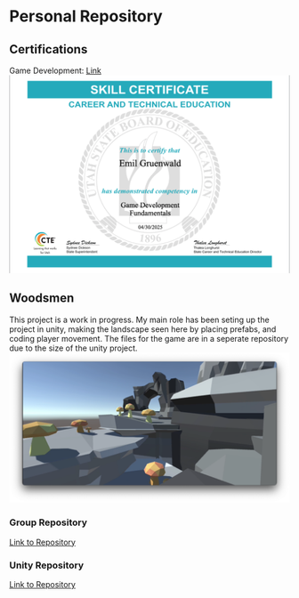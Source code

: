 # Personal Repository

## Certifications
Game Development: [Link](https://github.com/Emil-Gruenwald/PersonalRepository/blob/main/images/Emil%20Gruenwald_Game%20Development%20Fundamentals_04302025.pdf)
![Certificate](https://github.com/Emil-Gruenwald/PersonalRepository/blob/main/images/CertificateScreenshot.png?raw=true)

## Woodsmen
This project is a work in progress. My main role has been seting up the project in unity, making the landscape seen here by placing prefabs, and coding player movement. The files for the game are in a seperate repository due to the size of the unity project.
![Game Screenshot](https://github.com/Emil-Gruenwald/PersonalRepository/blob/main/images/WoodsmenRunning.png?raw=true)

### Group Repository
[Link to Repository](https://github.com/rabiescats/Production-Team-1)

### Unity Repository
[Link to Repository](https://github.com/Emil-Gruenwald/UnityGame)
